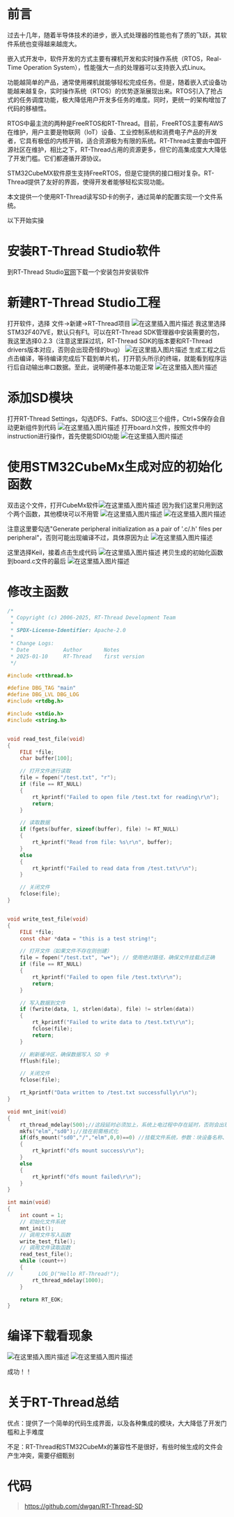 # 前言
过去十几年，随着半导体技术的进步，嵌入式处理器的性能也有了质的飞跃，其软件系统也变得越来越庞大。

嵌入式开发中，软件开发的方式主要有裸机开发和实时操作系统（RTOS，Real-Time Operation System），性能强大一点的处理器可以支持嵌入式Linux。

功能越简单的产品，通常使用裸机就能够轻松完成任务。但是，随着嵌入式设备功能越来越复杂，实时操作系统（RTOS）的优势逐渐展现出来。RTOS引入了抢占式的任务调度功能，极大降低用户开发多任务的难度。同时，更统一的架构增加了代码的移植性。

RTOS中最主流的两种是FreeRTOS和RT-Thread。目前，FreeRTOS主要有AWS在维护，用户主要是物联网（IoT）设备、工业控制系统和消费电子产品的开发者，它具有极低的内核开销，适合资源极为有限的系统。RT-Thread主要由中国开源社区在维护，相比之下，RT-Thread占用的资源更多，但它的高集成度大大降低了开发门槛。它们都遵循开源协议。

STM32CubeMX软件原生支持FreeRTOS，但是它提供的接口相对复杂。RT-Thread提供了友好的界面，使得开发者能够轻松实现功能。

本文提供一个使用RT-Thread读写SD卡的例子，通过简单的配置实现一个文件系统。

以下开始实操

# 安装RT-Thread Studio软件
到RT-Thread Studio[官网](https://www.rt-thread.org/studio.html)下载一个安装包并安装软件

# 新建RT-Thread Studio工程
打开软件，选择 文件->新建->RT-Thread项目
![在这里插入图片描述](https://i-blog.csdnimg.cn/direct/9d8e382ad3714f3797392522864aa3fd.png)
我这里选择STM32F407VE，默认只有F1。可以在RT-Thread SDK管理器中安装需要的包，我这里选择0.2.3（注意这里踩过坑，RT-Thread SDK的版本要和RT-Thread drivers版本对应，否则会出现奇怪的bug）
![在这里插入图片描述](https://i-blog.csdnimg.cn/direct/86d0ebb2431046338bc9213871c072b2.png)
生成工程之后点击编译，等待编译完成后下载到单片机，打开箭头所示的终端，就能看到程序运行后自动输出串口数据。至此，说明硬件基本功能正常
![在这里插入图片描述](https://i-blog.csdnimg.cn/direct/7617b6ae4111411b84180ee6d21105a1.png)

# 添加SD模块
打开RT-Thread Settings，勾选DFS、Fatfs、SDIO这三个组件，Ctrl+S保存会自动更新组件到代码
![在这里插入图片描述](https://i-blog.csdnimg.cn/direct/d038e7984ecc48db968eab804d31e233.png)
打开board.h文件，按照文件中的instruction进行操作，首先使能SDIO功能
![在这里插入图片描述](https://i-blog.csdnimg.cn/direct/7bb987ea003f4265a07b9e6333ba0380.png)
# 使用STM32CubeMx生成对应的初始化函数
双击这个文件，打开CubeMx软件![在这里插入图片描述](https://i-blog.csdnimg.cn/direct/a0a2bbc3b2784980adc2779cf1ac1bb2.png)
因为我们这里只用到这个两个函数，其他模块可以不用管
![在这里插入图片描述](https://i-blog.csdnimg.cn/direct/8ba34458fb124d42b55959d9390b3fe6.png)
![在这里插入图片描述](https://i-blog.csdnimg.cn/direct/405c71d5005144f9a35c1c7c75279360.png)

注意这里要勾选"Generate peripheral initialization as a pair of '.c/.h' files per peripheral"，否则可能出现编译不过，具体原因为止
![在这里插入图片描述](https://i-blog.csdnimg.cn/direct/6c7eb0ea2eab4151a55e0da7b8dc9f74.png)

这里选择Keil，接着点击生成代码
![在这里插入图片描述](https://i-blog.csdnimg.cn/direct/be19de27ef8d4452b9a173d79ef685ee.png)
拷贝生成的初始化函数到board.c文件的最后
![在这里插入图片描述](https://i-blog.csdnimg.cn/direct/055cdf075a524926bbdf8be4bff10180.png)
# 修改主函数

```c
/*
 * Copyright (c) 2006-2025, RT-Thread Development Team
 *
 * SPDX-License-Identifier: Apache-2.0
 *
 * Change Logs:
 * Date           Author       Notes
 * 2025-01-10     RT-Thread    first version
 */

#include <rtthread.h>

#define DBG_TAG "main"
#define DBG_LVL DBG_LOG
#include <rtdbg.h>

#include <stdio.h>
#include <string.h>


void read_test_file(void)
{
    FILE *file;
    char buffer[100];

    // 打开文件进行读取
    file = fopen("/test.txt", "r");
    if (file == RT_NULL)
    {
        rt_kprintf("Failed to open file /test.txt for reading\r\n");
        return;
    }

    // 读取数据
    if (fgets(buffer, sizeof(buffer), file) != RT_NULL)
    {
        rt_kprintf("Read from file: %s\r\n", buffer);
    }
    else
    {
        rt_kprintf("Failed to read data from /test.txt\r\n");
    }

    // 关闭文件
    fclose(file);
}


void write_test_file(void)
{
    FILE *file;
    const char *data = "this is a test string!";

    // 打开文件（如果文件不存在则创建）
    file = fopen("/test.txt", "w+"); // 使用绝对路径，确保文件挂载点正确
    if (file == RT_NULL)
    {
        rt_kprintf("Failed to open file /test.txt\r\n");
        return;
    }

    // 写入数据到文件
    if (fwrite(data, 1, strlen(data), file) != strlen(data))
    {
        rt_kprintf("Failed to write data to /test.txt\r\n");
        fclose(file);
        return;
    }

    // 刷新缓冲区，确保数据写入 SD 卡
    fflush(file);

    // 关闭文件
    fclose(file);

    rt_kprintf("Data written to /test.txt successfully\r\n");
}

void mnt_init(void)
{
    rt_thread_mdelay(500);//这段延时必须加上，系统上电过程中存在延时，否则会出现先挂载后注册块设备sd0的情况
    mkfs("elm","sd0");//挂在前需格式化
    if(dfs_mount("sd0","/","elm",0,0)==0) //挂载文件系统，参数：块设备名称、挂载目录、文件系统类型、读写标志、私有数据0
    {
        rt_kprintf("dfs mount success\r\n");
    }
    else
    {
        rt_kprintf("dfs mount failed\r\n");
    }
}

int main(void)
{
    int count = 1;
    // 初始化文件系统
    mnt_init();
    // 调用文件写入函数
    write_test_file();
    // 调用文件读取函数
    read_test_file();
    while (count++)
    {
//        LOG_D("Hello RT-Thread!");
        rt_thread_mdelay(1000);
    }

    return RT_EOK;
}
```

# 编译下载看现象
![在这里插入图片描述](https://i-blog.csdnimg.cn/direct/9af21f7909714744a82c2f64690cfb42.png)
![在这里插入图片描述](https://i-blog.csdnimg.cn/direct/3ef6a0a2f6ed4ea8a21825a1887d2384.png)

成功！！

# 关于RT-Thread总结
优点：提供了一个简单的代码生成界面，以及各种集成的模块，大大降低了开发门槛和上手难度

不足：RT-Thread和STM32CubeMx的兼容性不是很好，有些时候生成的文件会产生冲突，需要仔细甄别
# 代码
> https://github.com/dwgan/RT-Thread-SD
